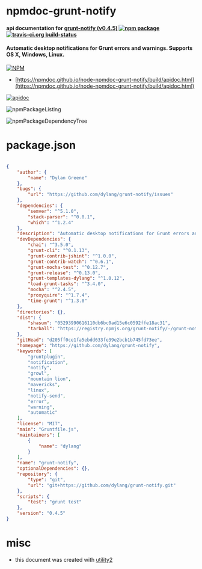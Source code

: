 # npmdoc-grunt-notify

#### api documentation for  [grunt-notify (v0.4.5)](https://github.com/dylang/grunt-notify)  [![npm package](https://img.shields.io/npm/v/npmdoc-grunt-notify.svg?style=flat-square)](https://www.npmjs.org/package/npmdoc-grunt-notify) [![travis-ci.org build-status](https://api.travis-ci.org/npmdoc/node-npmdoc-grunt-notify.svg)](https://travis-ci.org/npmdoc/node-npmdoc-grunt-notify)

#### Automatic desktop notifications for Grunt errors and warnings. Supports OS X, Windows, Linux.

[![NPM](https://nodei.co/npm/grunt-notify.png?downloads=true&downloadRank=true&stars=true)](https://www.npmjs.com/package/grunt-notify)

- [https://npmdoc.github.io/node-npmdoc-grunt-notify/build/apidoc.html](https://npmdoc.github.io/node-npmdoc-grunt-notify/build/apidoc.html)

[![apidoc](https://npmdoc.github.io/node-npmdoc-grunt-notify/build/screenCapture.buildCi.browser.%252Ftmp%252Fbuild%252Fapidoc.html.png)](https://npmdoc.github.io/node-npmdoc-grunt-notify/build/apidoc.html)

![npmPackageListing](https://npmdoc.github.io/node-npmdoc-grunt-notify/build/screenCapture.npmPackageListing.svg)

![npmPackageDependencyTree](https://npmdoc.github.io/node-npmdoc-grunt-notify/build/screenCapture.npmPackageDependencyTree.svg)



# package.json

```json

{
    "author": {
        "name": "Dylan Greene"
    },
    "bugs": {
        "url": "https://github.com/dylang/grunt-notify/issues"
    },
    "dependencies": {
        "semver": "^5.1.0",
        "stack-parser": "^0.0.1",
        "which": "^1.2.4"
    },
    "description": "Automatic desktop notifications for Grunt errors and warnings. Supports OS X, Windows, Linux.",
    "devDependencies": {
        "chai": "^3.5.0",
        "grunt-cli": "^0.1.13",
        "grunt-contrib-jshint": "^1.0.0",
        "grunt-contrib-watch": "^0.6.1",
        "grunt-mocha-test": "^0.12.7",
        "grunt-release": "^0.13.0",
        "grunt-templates-dylang": "^1.0.12",
        "load-grunt-tasks": "^3.4.0",
        "mocha": "^2.4.5",
        "proxyquire": "^1.7.4",
        "time-grunt": "^1.3.0"
    },
    "directories": {},
    "dist": {
        "shasum": "05293990616110db6bc0ad15e6c0592ffe18ac31",
        "tarball": "https://registry.npmjs.org/grunt-notify/-/grunt-notify-0.4.5.tgz"
    },
    "gitHead": "d205ff0ce1fa5ebdd633fe39e2bcb1b745fd73ee",
    "homepage": "https://github.com/dylang/grunt-notify",
    "keywords": [
        "gruntplugin",
        "notification",
        "notify",
        "growl",
        "mountain lion",
        "mavericks",
        "linux",
        "notify-send",
        "error",
        "warning",
        "automatic"
    ],
    "license": "MIT",
    "main": "Gruntfile.js",
    "maintainers": [
        {
            "name": "dylang"
        }
    ],
    "name": "grunt-notify",
    "optionalDependencies": {},
    "repository": {
        "type": "git",
        "url": "git+https://github.com/dylang/grunt-notify.git"
    },
    "scripts": {
        "test": "grunt test"
    },
    "version": "0.4.5"
}
```



# misc
- this document was created with [utility2](https://github.com/kaizhu256/node-utility2)
